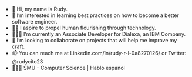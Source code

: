 - 👋 Hi, my name is Rudy.
- 👀 I’m interested in learning best practices on how to become a better software engineer.
- 🤝🏽 I aspire to propel human flourishing through technology.
- 👨🏽‍💻 I’m currently an Associate Developer for Dialexa, an IBM Company.
- 💞️ I’m looking to collaborate on projects that will help me improve my craft.
- 📫 You can reach me at LinkedIn.com/in/rudy-r-l-0a8270126/ or Twitter: @rudycito23
- 👨🏽‍🎓  SMU - Computer Science | Hablo espanol

<!---
rudycito23/rudycito23 is a ✨ special ✨ repository because its `README.md` (this file) appears on your GitHub profile.
You can click the Preview link to take a look at your changes.
--->
